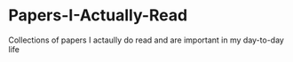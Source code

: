 # Papers-I-Actually-Read
Collections of papers I actaully do read and are important in my day-to-day life
